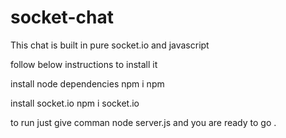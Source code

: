 # socket-chat

This chat is built in pure socket.io and javascript

follow below instructions to install it

install node dependencies npm i npm

install socket.io npm i socket.io

to run just give comman node server.js and you are ready to go .
